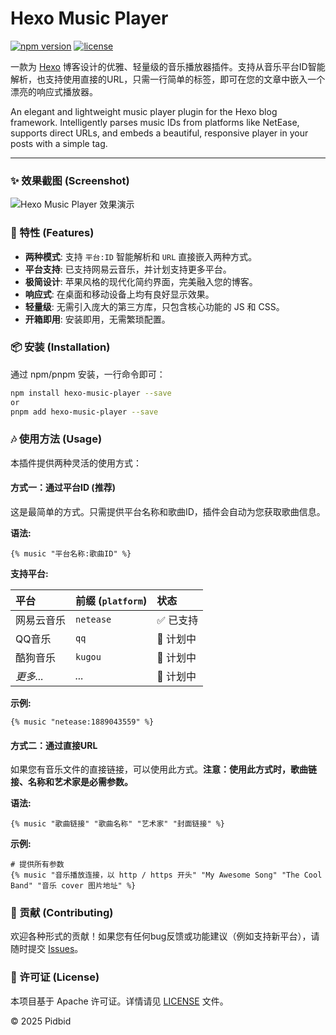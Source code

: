 # Hexo Music Player

[![npm version](https://img.shields.io/npm/v/hexo-music-player.svg?style=flat-square)](https://www.npmjs.com/package/hexo-music-player)
[![license](https://img.shields.io/npm/l/hexo-music-player.svg?style=flat-square)](LICENSE)

一款为 [Hexo](https://hexo.io/) 博客设计的优雅、轻量级的音乐播放器插件。支持从音乐平台ID智能解析，也支持使用直接的URL，只需一行简单的标签，即可在您的文章中嵌入一个漂亮的响应式播放器。

An elegant and lightweight music player plugin for the Hexo blog framework. Intelligently parses music IDs from platforms like NetEase, supports direct URLs, and embeds a beautiful, responsive player in your posts with a simple tag.

---

### ✨ 效果截图 (Screenshot)

![Hexo Music Player 效果演示](https://raw.githubusercontent.com/Pidbid/hexo-music-player/main/screenshot.png "播放器效果图")

### 🚀 特性 (Features)

* **两种模式**: 支持 `平台:ID` 智能解析和 `URL` 直接嵌入两种方式。
* **平台支持**: 已支持网易云音乐，并计划支持更多平台。
* **极简设计**: 苹果风格的现代化简约界面，完美融入您的博客。
* **响应式**: 在桌面和移动设备上均有良好显示效果。
* **轻量级**: 无需引入庞大的第三方库，只包含核心功能的 JS 和 CSS。
* **开箱即用**: 安装即用，无需繁琐配置。

### 📦 安装 (Installation)

通过 npm/pnpm 安装，一行命令即可：

```bash
npm install hexo-music-player --save  
or
pnpm add hexo-music-player --save  
```

### 🎶 使用方法 (Usage)

本插件提供两种灵活的使用方式：

#### 方式一：通过平台ID (推荐)

这是最简单的方式。只需提供平台名称和歌曲ID，插件会自动为您获取歌曲信息。

**语法:**
```
{% music "平台名称:歌曲ID" %}
```

**支持平台:**

| 平台 | 前缀 (`platform`) | 状态 |
| :--- | :--- | :--- |
| 网易云音乐 | `netease` | ✅ 已支持 |
| QQ音乐 | `qq` | 🚧 计划中 |
| 酷狗音乐 | `kugou` | 🚧 计划中 |
| *更多...* | *...* | 🚧 计划中 |

**示例:**
```
{% music "netease:1889043559" %}
```

#### 方式二：通过直接URL

如果您有音乐文件的直接链接，可以使用此方式。**注意：使用此方式时，歌曲链接、名称和艺术家是必需参数。**

**语法:**
```
{% music "歌曲链接" "歌曲名称" "艺术家" "封面链接" %}
```

**示例:**
```
# 提供所有参数
{% music "音乐播放连接，以 http / https 开头" "My Awesome Song" "The Cool Band" "音乐 cover 图片地址" %}
```

### 🤝 贡献 (Contributing)

欢迎各种形式的贡献！如果您有任何bug反馈或功能建议（例如支持新平台），请随时提交 [Issues](https://github.com/Pidbid/hexo-music-player/issues)。

### 📄 许可证 (License)

本项目基于 Apache 许可证。详情请见 [LICENSE](LICENSE) 文件。

© 2025 Pidbid